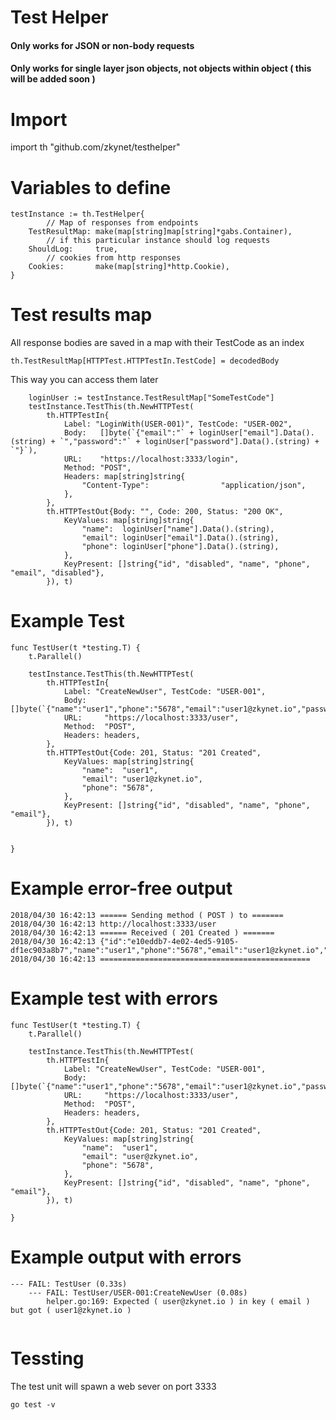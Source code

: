 # Test Helper
#### Only works for JSON or non-body requests
#### Only works for single layer json objects, not objects within object  ( this will be added soon )


# Import
import th "github.com/zkynet/testhelper"

# Variables to define
```
testInstance := th.TestHelper{
        // Map of responses from endpoints
    TestResultMap: make(map[string]map[string]*gabs.Container),
        // if this particular instance should log requests
    ShouldLog:     true,
        // cookies from http responses 
    Cookies:       make(map[string]*http.Cookie),
}
```

# Test results map
All response bodies are saved in a map with their TestCode as an index
```
th.TestResultMap[HTTPTest.HTTPTestIn.TestCode] = decodedBody
```
This way you can access them later
```
	loginUser := testInstance.TestResultMap["SomeTestCode"]
	testInstance.TestThis(th.NewHTTPTest(
		th.HTTPTestIn{
			Label: "LoginWith(USER-001)", TestCode: "USER-002",
			Body:   []byte(`{"email":"` + loginUser["email"].Data().(string) + `","password":"` + loginUser["password"].Data().(string) + `"}`),
			URL:    "https://localhost:3333/login",
			Method: "POST",
			Headers: map[string]string{
				"Content-Type":                "application/json",
			},
		},
		th.HTTPTestOut{Body: "", Code: 200, Status: "200 OK",
			KeyValues: map[string]string{
				"name":  loginUser["name"].Data().(string),
				"email": loginUser["email"].Data().(string),
				"phone": loginUser["phone"].Data().(string),
			},
			KeyPresent: []string{"id", "disabled", "name", "phone", "email", "disabled"},
		}), t)
```


# Example Test
```
func TestUser(t *testing.T) {
    t.Parallel()
	
	testInstance.TestThis(th.NewHTTPTest(
		th.HTTPTestIn{
			Label: "CreateNewUser", TestCode: "USER-001",
			Body:    []byte(`{"name":"user1","phone":"5678","email":"user1@zkynet.io","password":"mowmeowm","facebook_id":"012345678"}`),
			URL:     "https://localhost:3333/user",
			Method:  "POST",
			Headers: headers,
		},
		th.HTTPTestOut{Code: 201, Status: "201 Created",
			KeyValues: map[string]string{
				"name":  "user1",
				"email": "user1@zkynet.io",
				"phone": "5678",
			},
			KeyPresent: []string{"id", "disabled", "name", "phone", "email"},
		}), t)


}
```

# Example error-free output
```
2018/04/30 16:42:13 ====== Sending method ( POST ) to =======
2018/04/30 16:42:13 http://localhost:3333/user
2018/04/30 16:42:13 ====== Received ( 201 Created ) =======
2018/04/30 16:42:13 {"id":"e10eddb7-4e02-4ed5-9105-df1ec903a8b7","name":"user1","phone":"5678","email":"user1@zkynet.io","disabled":false}
2018/04/30 16:42:13 ===============================================
```


# Example test with errors
```
func TestUser(t *testing.T) {
    t.Parallel()

	testInstance.TestThis(th.NewHTTPTest(
		th.HTTPTestIn{
			Label: "CreateNewUser", TestCode: "USER-001",
			Body:    []byte(`{"name":"user1","phone":"5678","email":"user1@zkynet.io","password":"mowmeowe","facebook_id":"012345678"}`),
			URL:     "https://localhost:3333/user",
			Method:  "POST",
			Headers: headers,
		},
		th.HTTPTestOut{Code: 201, Status: "201 Created",
			KeyValues: map[string]string{
				"name":  "user1",
				"email": "user@zkynet.io",
				"phone": "5678",
			},
			KeyPresent: []string{"id", "disabled", "name", "phone", "email"},
		}), t)

}
```

# Example output with errors
```
--- FAIL: TestUser (0.33s)
    --- FAIL: TestUser/USER-001:CreateNewUser (0.08s)
        helper.go:169: Expected ( user@zkynet.io ) in key ( email ) but got ( user1@zkynet.io )


```


# Tessting
The test unit will spawn a web sever on port 3333
```
go test -v
```